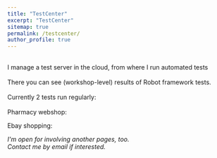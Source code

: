 ```yaml
---
title: "TestCenter"
excerpt: "TestCenter"
sitemap: true
permalink: /testcenter/
author_profile: true
---
```

<br>
I manage a test server in the cloud, from where I run automated tests<br><br>
There you can see (workshop-level) results of Robot framework tests.<br><br>
Currently 2 tests run regularly:<br><br>
Pharmacy webshop:

Ebay shopping:



*I'm open for involving another pages, too.<br> Contact me by email if interested.*
